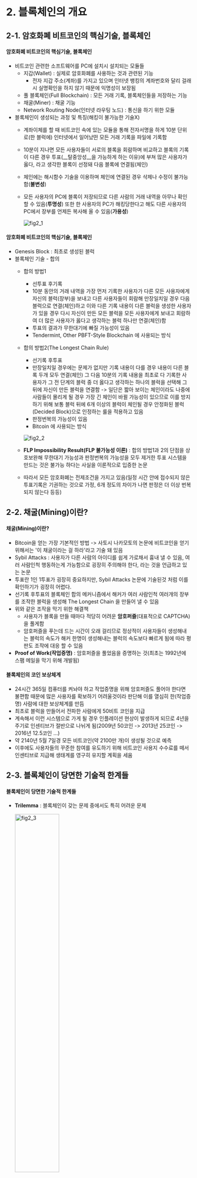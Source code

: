 # 2. 블록체인의 개요



## 2-1. 암호화폐 비트코인의 핵심기술, 블록체인

#### 암호화폐 비트코인의 핵심기술, 블록체인

- 비트코인 관련한 소프트웨어를 PC에 설치시 설치되는 모듈들
  - 지갑(Wallet) : 실제로 암호화폐를 사용하는 것과 관련된 기능
    - 전자 지갑 주소(계좌)를 가지고 있으며 인터넷 뱅킹의 계좌번호와 달리 걸래시 실명확인을 하지 않기 때문에  익명성이 보장됨
  - 풀 블록체인(Full Blockchain) : 모든 거래 기록, 블록체인들을 저장하는 기능
  - 채굴(Miner) : 채굴 기능
  - Network Routing Node(인터넷 라우팅 노드) : 통신을 하기 위한 모듈
- 블록체인이 생성되는 과정 및 특징(해킹이 불가능한 기술X)
  - 계좌이체를 할 때 비트코인 속에 있는 모듈을 통해 전자서명을 하게 10분 단위로(한 블럭에) 인터넷에서 일어났떤 모든 거래 기록을 파일에 기록함
  
  - 10분이 지나면 모든 사용자들이 서로의 블록을 회람하며 비교하고 블록의 기록이 다른 경우 투표(__탈중앙성__을 가능하게 하는 이유)에 부쳐 많은 사용자가 옳다, 라고 생각한 블록이 선정돼 다음 블록에 연결됨(체인)
  
  - 체인에는 해시함수 기술을 이용하며 체인에 연결된 경우 삭제나 수정이 불가능함(__불변성__)
  
  - 모든 사용자의 PC에 블록이 저장되므로 다른 사람의 거래 내역을 아무나 확인 할 수 있음(__투명성__) 또한 한 사용자의 PC가 해킹당한다고 해도 다른 사용자의 PC에서 장부를 언제든 복사해 올 수 있음(__가용성__)
  
    ![fig2_1](assets/fig2_1.png)

#### 암호화폐 비트코인의 핵심기술, 블록체인

- Genesis Block : 최초로 생성된 블럭
- 블록체인 기술 - 합의
  - 합의 방법1
    - 선투표 후기록
    - 10분 동안의 거래 내역을 가장 먼저 기록한 사용자가 다른 모든 사용자에게 자신의 블럭(장부)을 보내고 다른 사용자들이 회람해 만장일치일 경우 다음 블럭으로 연결(체인)하고 이와 다른 기록 내용이 다른 블럭을 생성한 사용자가 있을 경우 다시 자신이 만든 모든 블럭을 모든 사용자에게 보내고 회람하여 더 많은 사용자가 옳다고 생각하는 블럭 하나만 연결(체인)함
    - 투표의 결과가 무한대기에 빠질 가능성이 있음
    - Tendermint, Other PBFT-Style Blockchain 에 사용되는 방식
  - 합의 방법2(The Longest Chain Rule)
    - 선기록 후투표
    - 만장일치일 경우에는 문제가 없지만 기록 내용이 다를 경우 내용이 다른 블록 두개 모두 연결(체인) 그 다음 10분의 기록 내용을 최초로 다 기록한 사용자가 그 전 단계의 블럭 중 더 옳다고 생각하는 하나의 블럭을 선택해 그 뒤에 자신이 만든 블럭을 연결함 -> 일단은 짧아 보이는 체인이라도 나중에 사람들이 몰리게 될 경우 가장 긴 체인이 바뀔 가능성이 있으므로 이를 방지하기 위해 보통 블럭 뒤에  6개 이상의 블럭이 체인될 경우 안정화된 블럭(Decided Block)으로 인정하는 룰을 적용하고 있음
    - 판정번복의 가능성이 있음
    - Bitcoin 에 사용되는 방식
    
    ![fig2_2](assets/fig2_2.png)
    
  - __FLP Impossibility Result(FLP 불가능성 이론)__ : 합의 방법1과 2의 단점을 상호보완해 무한대기 가능성과 판정번복의 가능성을 모두 제거한 투표 시스템을 만드는 것은 불가능 하다는 사실을 이론적으로 입증한 논문
  - 따라서 모든 암호화폐는 전제조건을 가지고 있음(일정 시간 안에 접수되지 않은 투표기록은 기권하는 것으로 가정, 6개 정도의 차이가 나면 판정은 더 이상 번복되지 않는다 등등)



## 2-2. 채굴(Mining)이란?


#### 채굴(Mining)이란?

- Bitcoin을 얻는 가장 기본적인 방법 -> 사토시 나카모토의 논문에 비트코인을 얻기 위해서는 '이 채굴이라는 걸 하라'라고 기술 돼 있음
- Sybil Attacks : 사용자가 다른 사람의 아이디를 쉽게 가로채서 흉내 낼 수 있음, 여러 사람인척 행동하는게 가능함으로 굉장히 주의해야 한다, 라는 것을 언급하고 있는 논문
- 투표란 1인 1투표가 굉장히 중요하지만, Sybil Attacks 논문에 기술된것 처럼 이를 확인하기가 굉장히 어렵다.
- 선기록 후투표의 블록체인 합의 메커니즘에서 해커가 여러 사람인척 여러개의 장부를 조작한 블럭을 생성해 The Longest Chain 을 만들어 낼 수 있음
- 위와 같은 조작을 막기 위한 해결책
  - 사용자가 블록을 만들 때마다 적당히 어려운 __암호퍼즐__(대표적으로 CAPTCHA)을 풀게함
  - 암호퍼즐을 푸는데 드는 시간이 오래 걸리므로 정상적이 사용자들이 생성해내는 블럭의 속도가 해커 한명이 생성해내는 블럭의 속도보다 빠르게 됨에 따라 평판도 조작에 대응 할 수 있음
- __Proof of Work(작업증명)__ : 암호퍼즐을 풀었음을 증명하는 것(최초는 1992년에 스팸 메일을 막기 위해 개발됨)

#### 블록체인의 코인 보상체계

- 24시간 365일 컴퓨터를 켜놔야 하고 작업증명을 위해 암호퍼즐도 풀어야 한다면 불편함 때문에 많은 사용자를 확보하기 어려울것이라 판단해 이를 열심히 한(작업증명) 사람에 대한 보상체계를 만듬
- 최초로 블럭을 만들어서 전파한 사람에게 50비트 코인을 지급
- 계속해서 이런 시스템으로 가게 될 경우 인플레이션 현상이 발생하게 되므로 4년을 주기로 인센티브가 절반으로 나뉘게 됨(2009년 50코인 -> 2013년 25코인 -> 2016년 12.5코인 ...)
- 약 2140년 5월 7일경 모든 비트코인(약 2100만 개)이 생성될 것으로 예측
- 이후에도 사용자들의 꾸준한 참여를 유도하기 위해 비트코인 사용지 수수료를 떼서 인센티브로 지급해 생태계를 영구히 유지할 계획을 세움



## 2-3. 블록체인이 당면한 기술적 한계들

#### 블록체인이 당면한 기술적 한계들

- __Trilemma__ : 블록체인이 갖는 문제 중에서도 특히 어려운 문제

  <img src="assets/fig2_3.png" alt="fig2_3" width="50%;" />

  - __탈중앙화(Decentralized)__
    - 데스크탑 PC가 아닌 암호퍼즐을 풀기 위한 채굴 전용 장비의 등장(CPU -> GPU -> FPGA -> ASIC)
    - 다수의 채굴 장비를 보유한 참가자들이 집단화, 세력화 되기 시작
    - 2018년 연구결과 시가총액 1위 비트코인의 경우 4개의 채굴업자가, 2위인 이더리움의 경우 3개의 채굴업자가 장부에 압도적인 영향을 발휘하고 있음 -> 탈중앙화 되있다고 볼 수 없음
    - 해결책 : 메모리 하드니스 펑션(현재의 대응하기 위한 방법일 뿐이지 완벽한 해결책이 아님)
      - 암호퍼즐을 푸는데 CPU의 성능 뿐만 아닌 높은 메모리 사용량을 요구하는 기술로 대규모 채굴업자들에 의해 압도적인 영향력이 발휘되는 것을 방지하기 위한 기술
  - __확장성(Scalability)__ 
    - 규모의 경제를 위해서는 많은 사용자를 확보해야 하는데 블록체인은 모든 구성원의 투표에 의해 결정이 되는 기술이므로 사용자가 많아 질 수록 속도가 느려지게 됨
    - 해결책
      - Federated Blockchains & Private Blockchains
        - Federated Blockchains : 간접 민주주의 형태로 투표에 참여하는 대표자 컴퓨터들이 정해져 있음
        - Private Blockchains : 중앙집중형 으로 한 두개의 컴퓨터만 장부를 생산해냄으로 투표할 일이 없음
        - 그러나 탈중앙화(직접민주주의)라는 블록체인의 기본정신과 정반대됨
      - Off-Chain State Channels(Lightning Network / Radien Network)
        - 비트코인 사용 시 응용 영역별로 기프트 카드 같은걸 발행해서 사용하는 방법
        - 처음 방행할 때만 비트코인을 사용하고 기프트 카드를 다 사용한 후 최종적으로 남은 잔액만 다시 블록체인에 기록하는 방법으로 블록체인에 걸리는 오버헤드를 줄일 수 있음
        - 블록체인에 걸리는 오버헤드는 줄어들지만 블록체인을 사용해 장부를 생성해 얻게될 인센티브를 못 받게 되므로 제대로 동작할지에 대해 의문점 있음(수학적 면밀한 분석이 요구됨)
        - 또한, 거래 중개에 대한 나라마다의 적법성 문제가 발생할 수도 있음
      - DB Sharding
        - 중앙의 데이터베이스를 여러개로 나누어 병렬처리가 가능하도록 하는 것
        - 각각의 데이터가 어떤 샤드에 저장돼 있는지 정확하고 신속하게 알 수 있는 메커니즘이 필요함
        - 노드간의 신뢰성 문제가 있음
        - Race Condition 문제 : 두 개 이상의 스레드가 하나의 자원을 놓고 서로 사용하려고 경쟁하는 상황
  - __보안(Security)__
    - 블록체인에는 코인의 사용 거래만 정보만 기록돼 있어야 하지만 1.4%는 거래와 전혀 상관없는 정보들이 기록돼 있음
    - 그 내용에는 아동 포르노, 회사 기밀 정보, 저작권 관련한 정보들이 기록돼 있고 블록체인의 특징인 불변성에 의해 삭제나 수정이 불가능함
    - 프라이버시를 극도로 침해하는 정보에 대해 수정, 삭제가 불가능하며 모든 사람이 볼 수 있기 때문에 굉장히 큰 문제가 될 수 있음

- 그 외의 문제점들

  - 채굴을 하는데 전세계 전기 사용량의 0.5%가 사용될 수 있다는 조사결과가 있을 정도로 암호화폐 때문에 전기에너지가 많이 사용되고 있고 환경 문제를 초래함
  - 익명성(Anonymity) 때문에 악용될 수 있음, 따라서 여러 나라의 수사기관이 익명성을 깨뜨리는 기술을 연구하고 있고 2017년 4월 결과에 따르면 40% 정도의 비트코인 사용자들은 추적될 수 있다는 연구결과가 나옴
  - 거래소 해킹 및 투명성 : 거래소가 투명하게 관리되지 않기 때문에 해킹을 당한건지 관리자가 조작하는건지 투명성이 보장되지 않음
